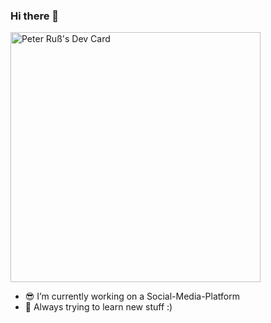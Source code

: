 ### Hi there 👋

<a href="https://app.daily.dev/Peter_Russ"><img src="https://api.daily.dev/devcards/42155819168c400291a70add6b458e21.png?r=i8q" width="400" alt="Peter Ruß's Dev Card"/></a>


- 😎 I’m currently working on a Social-Media-Platform
- 🚀 Always trying to learn new stuff :)
